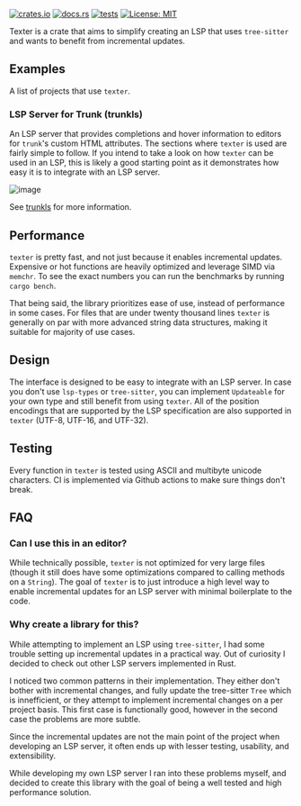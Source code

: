 [![crates.io](https://img.shields.io/crates/v/texter)](https://crates.io/crates/texter/)
[![docs.rs](https://img.shields.io/docsrs/texter/latest)](https://docs.rs/texter/latest/texter/)
[![tests](https://github.com/airblast-dev/texter/actions/workflows/rust.yml/badge.svg)](https://github.com/airblast-dev/texter/actions/workflows/rust.yml)
[![License: MIT](https://img.shields.io/badge/License-MIT-yellow.svg)](https://opensource.org/licenses/MIT)

Texter is a crate that aims to simplify creating an LSP that uses `tree-sitter` and wants to benefit from incremental updates.

## Examples
A list of projects that use `texter`.

### LSP Server for Trunk (trunkls)
An LSP server that provides completions and hover information to editors for `trunk`'s custom HTML attributes. 
The sections where `texter` is used are fairly simple to follow. If you intend to take a look on how `texter` 
can be used in an LSP, this is likely a good starting point as it demonstrates how easy it is to integrate with 
an LSP server.

![image](https://github.com/user-attachments/assets/854b365d-3293-447a-9811-5ec5c8b9c510)

See [trunkls](https://github.com/airblast-dev/trunkls) for more information.

## Performance
`texter` is pretty fast, and not just because it enables incremental updates.
Expensive or hot functions are heavily optimized and leverage SIMD via `memchr`.
To see the exact numbers you can run the benchmarks by running `cargo bench`.

That being said, the library prioritizes ease of use, instead of performance in 
some cases. For files that are under twenty thousand lines `texter` is generally on par
with more advanced string data structures, making it suitable for majority of use cases.


## Design
The interface is designed to be easy to integrate with an LSP server. 
In case you don't use `lsp-types` or `tree-sitter`, you can implement 
`Updateable` for your own type and still benefit from using `texter`.
All of the position encodings that are supported by the LSP specification are 
also supported in `texter` (UTF-8, UTF-16, and UTF-32).

## Testing
Every function in `texter` is tested using ASCII and multibyte unicode characters.
CI is implemented via Github actions to make sure things don't break.

## FAQ

### Can I use this in an editor?
While technically possible, `texter` is not optimized for very large files 
(though it still does have some optimizations compared to calling methods on a `String`). 
The goal of `texter` is to just introduce a high level way to enable incremental updates 
for an LSP server with minimal boilerplate to the code. 

### Why create a library for this?
While attempting to implement an LSP using `tree-sitter`, I had some trouble setting up 
incremental updates in a practical way. Out of curiosity I decided to check out other 
LSP servers implemented in Rust.

I noticed two common patterns in their implementation. They either don't bother with 
incremental changes, and fully update the tree-sitter `Tree` which is innefficient, 
or they attempt to implement incremental changes on a per project basis. 
This first case is functionally good, however in the second case the problems are more subtle.

Since the incremental updates are not the main point of the project when developing 
an LSP server, it often ends up with lesser testing, usability, and extensibility.

While developing my own LSP server I ran into these problems myself, and decided to 
create this library with the goal of being a well tested and high performance solution.
